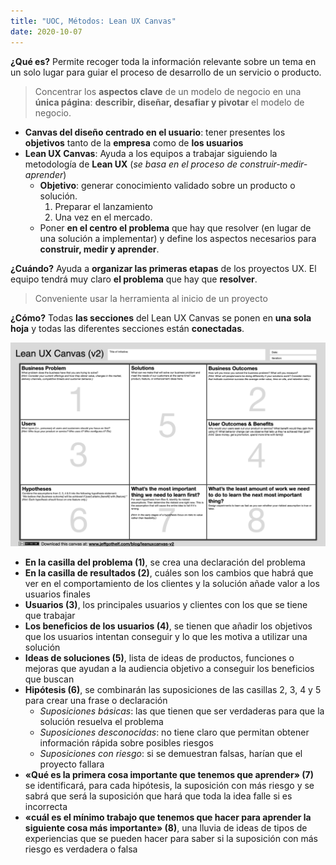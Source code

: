 ```yaml
---
title: "UOC, Métodos: Lean UX Canvas"
date: 2020-10-07
---
```


**¿Qué es?**
Permite recoger toda la información relevante sobre un tema en un solo lugar para guiar el proceso de desarrollo de un servicio o producto. 

> Concentrar los **aspectos clave**  de un modelo de negocio en una **única página**: **describir, diseñar, desafiar y pivotar** el modelo de negocio.

* **Canvas del diseño centrado en el usuario**: tener presentes los **objetivos** tanto de la **empresa** como de **los usuarios**
* **Lean UX Canvas**: Ayuda a los equipos a trabajar siguiendo la metodología de **Lean UX** (*se basa en el proceso de construir-medir-aprender*) 
    * **Objetivo**: generar conocimiento validado sobre un producto o solución.
        1. Preparar el lanzamiento 
        2. Una vez en el mercado.
    * Poner **en el centro el problema** que hay que resolver (en lugar de una solución a implementar) y define los aspectos necesarios para **construir, medir y aprender**.

**¿Cuándo?**
Ayuda a **organizar las primeras etapas** de los proyectos UX. El equipo tendrá muy claro **el problema** que hay que **resolver**.
> Conveniente usar la herramienta al inicio de un proyecto  

**¿Cómo?**
Todas **las secciones** del Lean UX Canvas se ponen en **una sola hoja** y todas las diferentes secciones están **conectadas**.

![canva](https://github.com/PatriciaRomanP/PatriciaRomanP.github.io/blob/master/_posts/LeanUX_canvas_v5.png) 

* **En la casilla del problema (1)**, se crea una declaración del problema
* **En la casilla de resultados (2)**, cuáles son los cambios que habrá que ver en el comportamiento de los clientes y la solución añade valor a los usuarios finales
* **Usuarios (3)**, los principales usuarios y clientes con los que se tiene que trabajar
* **Los beneficios de los usuarios (4)**, se tienen que añadir los objetivos que los usuarios intentan conseguir y lo que les motiva a utilizar una solución
* **Ideas de soluciones (5)**, lista de ideas de productos, funciones o mejoras que ayudan a la audiencia objetivo a conseguir los beneficios que buscan
* **Hipótesis (6)**, se combinarán las suposiciones de las casillas 2, 3, 4 y 5 para crear una frase o declaración
    * *Suposiciones básicas*: las que tienen que ser verdaderas para que la solución resuelva el problema 
    * *Suposiciones desconocidas*: no tiene claro que permitan obtener información rápida sobre posibles riesgos
    * *Suposiciones con riesgo*: si se demuestran falsas, harían que el proyecto fallara
* **«Qué es la primera cosa importante que tenemos que aprender» (7)** se identificará, para cada hipótesis, la suposición con más riesgo y se sabrá que será la suposición que hará que toda la idea falle si es incorrecta
* **«cuál es el mínimo trabajo que tenemos que hacer para aprender la siguiente cosa más importante» (8)**, una lluvia de ideas de tipos de experiencias que se pueden hacer para saber si la suposición con más riesgo es verdadera o falsa





